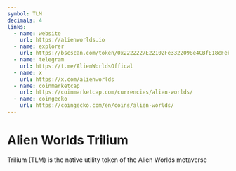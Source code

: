 ```yaml
---
symbol: TLM
decimals: 4
links:
  - name: website
    url: https://alienworlds.io
  - name: explorer
    url: https://bscscan.com/token/0x2222227E22102Fe3322098e4CBfE18cFebD57c95
  - name: telegram
    url: https://t.me/AlienWorldsOffical
  - name: x
    url: https://x.com/alienworlds
  - name: coinmarketcap
    url: https://coinmarketcap.com/currencies/alien-worlds/
  - name: coingecko
    url: https://coingecko.com/en/coins/alien-worlds/
---
```


# Alien Worlds Trilium

Trilium (TLM) is the native utility token of the Alien Worlds metaverse
